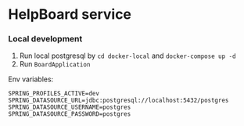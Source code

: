 # HelpBoard service

### Local development

1. Run local postgresql by `cd docker-local` and `docker-compose up -d`
2. Run `BoardApplication`

Env variables:
```
SPRING_PROFILES_ACTIVE=dev
SPRING_DATASOURCE_URL=jdbc:postgresql://localhost:5432/postgres
SPRING_DATASOURCE_USERNAME=postgres
SPRING_DATASOURCE_PASSWORD=postgres
```

